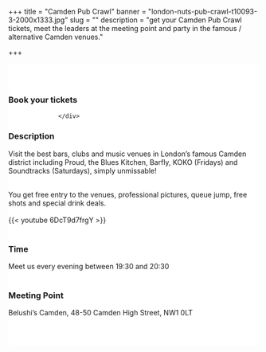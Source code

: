 ﻿+++
title = "Camden Pub Crawl"
banner = "london-nuts-pub-crawl-t10093-3-2000x1333.jpg"
slug = ""
description = "get your Camden Pub Crawl tickets, meet the leaders at the meeting point and party in the famous / alternative Camden venues."

+++

<section class="mbr-section" id="msg-box5-1w" style="background-color: rgb(255, 255, 255); padding-top: 40px; padding-bottom: 40px;">
    <div class="container">
        <div class="row">
        <div class="col-md-6 col-lg-5 col-xl-4">
<h3>Book your tickets</h3>
        <script src="https://assets.ticketinghub.com/checkout.js" data-channel="81c327ca-beef-4ff6-af39-702295205346" data-endpoint="https://api.ticketinghub.com" data-layout="embed" data-landing="tickets" data-event-period="7" data-events-view-mode="multi-day" data-fields="name,email,telephone" data-collect-voucher-recipient-info="1" data-color="#1c2b4e" data-button-label="BOOK NOW" data-footer="ssl" data-discounts="1" data-free="0" data-avs="0" data-subscribe="1" data-ga-track-pageviews="1" data-ga-track-purchases="1"></script>


                  </div>
<div class="col-md-6 col-lg-7 col-xl-8"> <h3 class="mbr-section-title display-2">Description</h3>
Visit the best bars, clubs and music venues in London’s famous Camden district including Proud, the Blues Kitchen, Barfly, KOKO (Fridays) and Soundtracks (Saturdays), simply unmissable!<br><br>

You get free entry to the venues, professional pictures, queue jump, free shots and special drink deals.<br><br>
{{< youtube 6DcT9d7frgY >}}
<br>
<br>



<h3 class="mbr-section-title display-2">Time</h3>
Meet us every evening between 19:30 and 20:30
<br>
<br>

<h3 class="mbr-section-title display-2">Meeting Point</h3>
Belushi’s Camden, 48-50 Camden High Street, NW1 0LT
<br>
<br>
<script src='https://static.citymapper.com/js/embed/widget.js' data-slug='99gdm5' data-width=600></script> </div>


</section>
